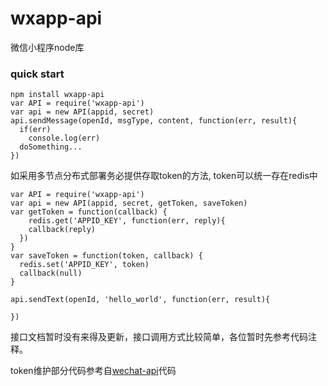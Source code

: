 # wxapp-api
微信小程序node库


### quick start
```
npm install wxapp-api
var API = require('wxapp-api')
var api = new API(appid, secret)
api.sendMessage(openId, msgType, content, function(err, result){
  if(err) 
    console.log(err)
  doSomething...
})
```

如采用多节点分布式部署务必提供存取token的方法, token可以统一存在redis中
```
var API = require('wxapp-api')
var api = new API(appid, secret, getToken, saveToken)
var getToken = function(callback) {
    redis.get('APPID_KEY', function(err, reply){
    callback(reply)
  })
}
var saveToken = function(token, callback) {
  redis.set('APPID_KEY', token)
  callback(null)
}

api.sendText(openId, 'hello_world', function(err, result){

})
```

接口文档暂时没有来得及更新，接口调用方式比较简单，各位暂时先参考代码注释。

token维护部分代码参考自[wechat-api](https://github.com/node-webot/wechat-api)代码

